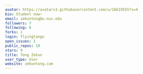 ```yaml
---
avatar: https://avatars3.githubusercontent.com/u/16619555?v=4
bio: Student now~
email: zekuntong@u.nus.edu
followers: 7
following: 6
forks: 1
login: flyingtango
open_issues: 1
public_repos: 10
stars: 9
title: Tong Zekun
user_type: User
website: zekuntong.com
---
```

